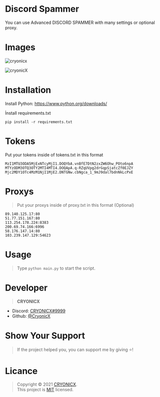 # Discord Spammer

You can use Advanced DISCORD SPAMMER with many settings or optional proxy.

# Images

![cryonicx](https://media.discordapp.net/attachments/862395500354600960/863492501993947136/unknown.png?width=972&height=480)

![cryonicX](https://media.discordapp.net/attachments/862395500354600960/863493986231386132/unknown.png?width=895&height=480)


# Installation

Install Python: https://www.python.org/downloads/

İnstall requirements.txt 
````
pip install -r requirements.txt
````

# Tokens

Put your tokens inside of tokens.txt in this format

```
MzI1MTU3ODA5MjExNTcyMjI1.DOQYbA.vnBfE7DtN2zxZW6Ohw_POto6npA
MTYzODM3OTQ3OTY2MTI4MTI4.DOQApA.q-RZqUVpg2drGqpSjatcZf0EJZY
Mjc2MDY1OTc4MzM1NjI1MjE2.DNTGNw.cbNgca_1_9mJ9dal7bdnNkLcPxE

```

# Proxys

> Put your proxys inside of proxy.txt in this format (Optional)

```
89.140.125.17:80
51.77.151.167:80
113.254.178.224:8383
200.69.74.166:6996
58.176.147.14:80
103.239.147.129:54623
```


# Usage

> Type ````python main.py```` to start the script.

# Developer

> **CRYONICX**

* Discord: [CRYONICX#9999](https://discord.com/users/788124670556766209)
* Github: [@CryonicX](https://github.com/CryonicsX)


# Show Your Support

> If the project helped you, you can support me by giving ⭐️!

# Licance

> Copyright © 2021 [CRYONICX](https://github.com/CryonicsX).<br />
> This project is [MIT](https://github.com/CryonicsX/Discord-Spammer/blob/main/LICENSE) licensed.